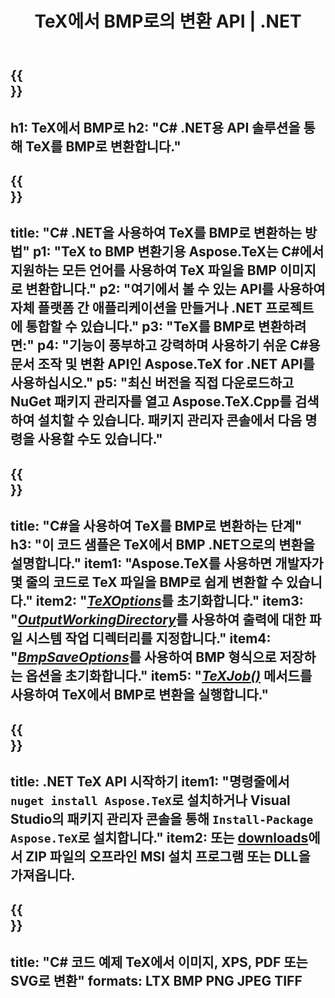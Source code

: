 ﻿---
translation: true
template: /_templates/_conversion-child-net.md
title: TeX에서 BMP로의 변환 API | .NET
description: TeX에서 BMP로의 변환 기능. 이 온프레미스 .NET 라이브러리를 프로젝트에 통합하거나 크로스 플랫폼 애플리케이션을 사용하여 TeX를 BMP로 변환합니다.
keywords: tex에서 bmp api net으로, tex2bmp에서 C# 통합
url: /net/conversion/tex-to-bmp/
family: tex
platformtag: net
feature: conversion
informat: TEX
outformat: BMP
otherformats: PNG JPEG TIFF PDF SVG XPS
---

{{<section banner>}}
---
h1: TeX에서 BMP로
h2: "C# .NET용 API 솔루션을 통해 TeX를 BMP로 변환합니다."
---

{{<section overview>}}
---
title: "C# .NET을 사용하여 TeX를 BMP로 변환하는 방법"
p1: "TeX to BMP 변환기용 Aspose.TeX는 C#에서 지원하는 모든 언어를 사용하여 TeX 파일을 BMP 이미지로 변환합니다."
p2: "여기에서 볼 수 있는 API를 사용하여 자체 플랫폼 간 애플리케이션을 만들거나 .NET 프로젝트에 통합할 수 있습니다."
p3: "TeX를 BMP로 변환하려면:"
p4: "기능이 풍부하고 강력하며 사용하기 쉬운 C#용 문서 조작 및 변환 API인 Aspose.TeX for .NET API를 사용하십시오."
p5: "최신 버전을 직접 다운로드하고 NuGet 패키지 관리자를 열고 Aspose.TeX.Cpp를 검색하여 설치할 수 있습니다. 패키지 관리자 콘솔에서 다음 명령을 사용할 수도 있습니다."
---

{{<section feature1>}}
---
title: "C#을 사용하여 TeX를 BMP로 변환하는 단계"
h3: "이 코드 샘플은 TeX에서 BMP .NET으로의 변환을 설명합니다."
item1: "Aspose.TeX를 사용하면 개발자가 몇 줄의 코드로 TeX 파일을 BMP로 쉽게 변환할 수 있습니다."
item2: "[*TeXOptions*](https://reference.aspose.com/tex/net/aspose.tex/texoptions/)를 초기화합니다."
item3: "[*OutputWorkingDirectory*](https://reference.aspose.com/tex/net/aspose.tex/texoptions/outputworkingdirectory/)를 사용하여 출력에 대한 파일 시스템 작업 디렉터리를 지정합니다."
item4: "[*BmpSaveOptions*](https://reference.aspose.com/tex/net/aspose.tex.presentation.image/bmpsaveoptions/)를 사용하여 BMP 형식으로 저장하는 옵션을 초기화합니다."
item5: "[*TeXJob()*](https://reference.aspose.com/tex/net/aspose.tex/texjob/) 메서드를 사용하여 TeX에서 BMP로 변환을 실행합니다."
---

{{<section feature2>}}
---
title: .NET TeX API 시작하기
item1: "명령줄에서 ```nuget install Aspose.TeX```로 설치하거나 Visual Studio의 패키지 관리자 콘솔을 통해 ```Install-Package Aspose.TeX```로 설치합니다."
item2: 또는 [downloads](https://downloads.aspose.com/tex/net)에서 ZIP 파일의 오프라인 MSI 설치 프로그램 또는 DLL을 가져옵니다.
---

{{<section widget>}}
---
title: "C# 코드 예제 TeX에서 이미지, XPS, PDF 또는 SVG로 변환"
formats: LTX BMP PNG JPEG TIFF
---